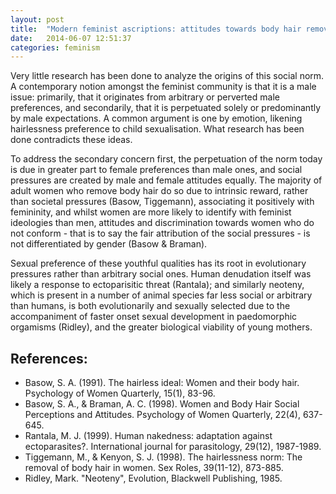 ```yaml
---
layout: post
title:  "Modern feminist ascriptions: attitudes towards body hair removal."
date:   2014-06-07 12:51:37
categories: feminism
---
```


Very little research has been done to analyze the origins of this social norm. A contemporary notion amongst the feminist community is that it is a male issue: primarily, that it originates from arbitrary or perverted male preferences, and secondarily, that it is perpetuated solely or predominantly by male expectations. A common argument is one by emotion, likening hairlessness preference to child sexualisation. What research has been done contradicts these ideas.

To address the secondary concern first, the perpetuation of the norm today is due in greater part to female preferences than male ones, and social pressures are created by male and female attitudes equally. The majority of adult women who remove body hair do so due to intrinsic reward, rather than societal pressures (Basow, Tiggemann), associating it positively with femininity, and whilst women are more likely to identify with feminist ideologies than men, attitudes and discrimination towards women who do not conform - that is to say the fair attribution of the social pressures - is not differentiated by gender (Basow & Braman).

Sexual preference of these youthful qualities has its root in evolutionary pressures rather than arbitrary social ones. Human denudation itself was likely a response to ectoparisitic threat (Rantala); and similarly neoteny, which is present in a number of animal species far less social or arbitrary than humans, is both evolutionarily and sexually selected due to the accompaniment of faster onset sexual development in paedomorphic orgamisms (Ridley), and the greater biological viability of young mothers.


References:
-----------
- Basow, S. A. (1991). The hairless ideal: Women and their body hair. Psychology of Women Quarterly, 15(1), 83-96.
- Basow, S. A., & Braman, A. C. (1998). Women and Body Hair Social Perceptions and Attitudes. Psychology of Women Quarterly, 22(4), 637-645.
- Rantala, M. J. (1999). Human nakedness: adaptation against ectoparasites?. International journal for parasitology, 29(12), 1987-1989.
- Tiggemann, M., & Kenyon, S. J. (1998). The hairlessness norm: The removal of body hair in women. Sex Roles, 39(11-12), 873-885.
- Ridley, Mark. "Neoteny", Evolution, Blackwell Publishing, 1985.
